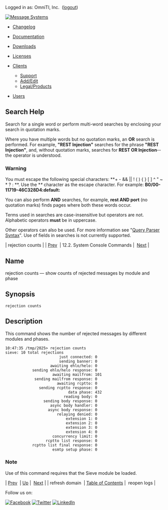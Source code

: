 Logged in as: OmniTI, Inc.  ([logout](https://support.messagesystems.com/logout.php))

[![Message Systems](https://support.messagesystems.com/images/ms-white205.png)](https://support.messagesystems.com/start.php) 

*   [Changelog](https://support.messagesystems.com/start.php?show=changelog)
*   [Documentation](https://support.messagesystems.com/docs/)
*   [Downloads](https://support.messagesystems.com/start.php)

*   [Licenses](https://support.messagesystems.com/license_summary.php)
*   <a href="">Clients</a>
    *   [Support](https://support.messagesystems.com/cs.php)
    *   [Add/Edit](https://support.messagesystems.com/edit_client.php)
    *   [Legal/Products](https://support.messagesystems.com/edit_products.php)
*   [Users](https://support.messagesystems.com/edit_customer.php)

## Search Help

Search for a single word or perform multi-word searches by enclosing your search in quotation marks.

Where you have multiple words but no quotation marks, an **OR** search is performed. For example, **"REST Injection"** searches for the phrase **"REST Injection"**, and, without quotation marks, searches for **REST OR Injection**--the operator is understood.

### Warning

You must escape the following special characters: **+ - && || ! ( ) { } [ ] ^ " ~ * ? : \**. Use the **\** character as the escape character. For example: **B0/00-11719-46C328D4\:default\:**

You can also perform **AND** searches, for example, **rest AND port** (no quotation marks) finds pages where both these words occur.

Terms used in searches are case-insensitive but operators are not. Alphabetic operators **must** be in uppercase.

Other operators can also be used. For more information see "[Query Parser Syntax](https://lucene.apache.org/core/old_versioned_docs/versions/3_0_0/queryparsersyntax.html)". Use of fields in searches is not currently supported.

| rejection counts |
| [Prev](console_commands.refresh_domain.php)  | 12.2. System Console Commands |  [Next](console_commands.reopen_logs.php) |

<a name="console_commands.rejection_counts"></a>
## Name

rejection counts — show counts of rejected messages by module and phase

## Synopsis

`rejection counts`

<a name="idp10004928"></a>
## Description

This command shows the number of rejected messages by different modules and phases.

```
10:47:35 /tmp/2025> rejection counts
sieve: 10 total rejections
                        just connected: 0
                        sending banner: 0
                    awaiting ehlo/helo: 0
            sending ehlo/helo response: 0
                     awaiting mailfrom: 101
             sending mailfrom response: 0
                       awaiting rcptto: 0
               sending rcptto response: 0
                            data phase: 432
                          reading body: 0
                 sending body response: 0
                    async body handler: 0
                   async body response: 0
                       relaying denied: 0
                           extension 1: 0
                           extension 2: 0
                           extension 3: 0
                           extension 4: 0
                     concurrency limit: 0
                  rcptto list response: 0
            rcptto list final response: 0
                     esmtp setup phase: 0
```

### Note

Use of this command requires that the Sieve module be loaded.

| [Prev](console_commands.refresh_domain.php)  | [Up](console.commands.non-module.php) |  [Next](console_commands.reopen_logs.php) |
| refresh domain  | [Table of Contents](index.php) |  reopen logs |

Follow us on:

[![Facebook](https://support.messagesystems.com/images/icon-facebook.png)](http://www.facebook.com/messagesystems) [![Twitter](https://support.messagesystems.com/images/icon-twitter.png)](http://twitter.com/#!/MessageSystems) [![LinkedIn](https://support.messagesystems.com/images/icon-linkedin.png)](http://www.linkedin.com/company/message-systems)